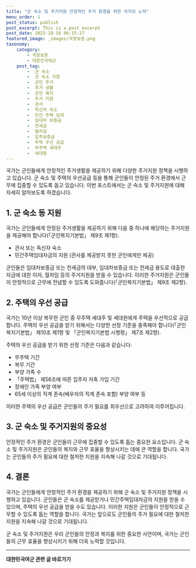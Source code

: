 ```yaml
---
title: "군 숙소 및 주거지원 안정적인 주거 환경을 위한 국가의 노력"
menu_order: 1
post_status: publish
post_excerpt: This is a post excerpt
post_date: 2023-10-18 06:15:27
featured_image: _images/국방보훈.png
taxonomy:
    category:
        - 국방보훈
        - 대한민국여군
    post_tag:
        -  군 숙소
        -  군 숙소 지원
        -  군인 주거
        -  주거 생활
        -  군인 복지
        -  주거 지원
        -  관사
        -  독신자 숙소
        -  민간 주택 임대
        -  임대차 보증금
        -  전세금
        -  월차임
        -  입주보증금
        -  주택 우선 공급
        -  무주택 세대주
        -  세대원
---
```




국가는 군인들에게 안정적인 주거생활을 제공하기 위해 다양한 주거지원 정책을 시행하고 있습니다. 군 숙소 및 주택의 우선공급 등을 통해 군인들이 안정된 주거 환경에서 근무에 집중할 수 있도록 돕고 있습니다. 이번 포스트에서는 군 숙소 및 주거지원에 대해 자세히 알아보도록 하겠습니다.

## 1. 군 숙소 등 지원

국가는 군인들에게 안정된 주거생활을 제공하기 위해 다음 중 하나에 해당하는 주거지원을 제공해야 합니다(「군인복지기본법」 제9조 제1항).

- 관사 또는 독신자 숙소
- 민간주택임대자금의 지원 (관사를 제공받지 못한 군인에게만 제공)

군인들은 임대차보증금 또는 전세금의 대부, 임대차보증금 또는 전세금 용도로 대출한 자금에 대한 이자, 월차임 등의 주거지원을 받을 수 있습니다. 이러한 주거지원은 군인들이 안정적으로 근무에 전념할 수 있도록 도와줍니다(「군인복지기본법」 제9조 제2항).

## 2. 주택의 우선 공급

국가는 10년 이상 복무한 군인 중 무주택 세대주 및 세대원에게 주택을 우선적으로 공급합니다. 주택의 우선 공급을 받기 위해서는 다양한 선정 기준을 충족해야 합니다(「군인복지기본법」 제10조 제1항 및 「군인복지기본법 시행령」 제7조 제2항).

주택의 우선 공급을 받기 위한 선정 기준은 다음과 같습니다:
- 무주택 기간
- 복무 기간
- 부양 가족 수
- 「주택법」 제56조에 따른 입주자 저축 가입 기간
- 장애인 가족 부양 여부
- 65세 이상의 직계 존속(배우자의 직계 존속 포함) 부양 여부 등

이러한 주택의 우선 공급은 군인들의 주거 필요를 최우선으로 고려하여 이루어집니다.

## 3. 군 숙소 및 주거지원의 중요성

안정적인 주거 환경은 군인들이 근무에 집중할 수 있도록 돕는 중요한 요소입니다. 군 숙소 및 주거지원은 군인들의 복지와 근무 효율을 향상시키는 데에 큰 역할을 합니다. 국가는 군인들의 주거 필요에 대한 철저한 지원을 지속해 나갈 것으로 기대됩니다.

## 4. 결론

국가는 군인들에게 안정적인 주거 환경을 제공하기 위해 군 숙소 및 주거지원 정책을 시행하고 있습니다. 군인들은 군 숙소를 제공받거나 민간주택임대자금의 지원을 받을 수 있으며, 주택의 우선 공급을 받을 수도 있습니다. 이러한 지원은 군인들이 안정적으로 근무할 수 있도록 돕는 역할을 합니다. 국가는 앞으로도 군인들의 주거 필요에 대한 철저한 지원을 지속해 나갈 것으로 기대됩니다.

군 숙소 및 주거지원은 우리 군인들의 안정과 복지를 위한 중요한 사안이며, 국가는 군인들의 근무 효율을 향상시키기 위해 더욱 노력할 것입니다.



<!-- wp:separator -->
<hr class="wp-block-separator has-alpha-channel-opacity"/>
<!-- /wp:separator -->

<!-- wp:group {"backgroundColor":"base","layout":{"type":"constrained"}} -->
<div class="wp-block-group has-base-background-color has-background"><!-- wp:paragraph {"align":"center","fontSize":"large"} -->
<p class="has-text-align-center has-large-font-size"><strong>대한민국여군 관련 글 바로가기</strong></p>
<!-- /wp:paragraph -->


<!-- wp:latest-posts
{"categories":[{"id":7224,"count":19,"description":"","link":"https://uknowlaw.com/category/%eb%8c%80%ed%95%9c%eb%af%bc%ea%b5%ad%ec%97%ac%ea%b5%b0/","name":"대한민국여군","slug":"대한민국여군","taxonomy":"category","parent":0,"meta":[],"_links":{"self":[{"href":"https://uknowlaw.com/wp-json/wp/v2/categories/7224"}],"collection":[{"href":"https://uknowlaw.com/wp-json/wp/v2/categories"}],"about":[{"href":"https://uknowlaw.com/wp-json/wp/v2/taxonomies/category"}],"wp:post_type":[{"href":"https://uknowlaw.com/wp-json/wp/v2/posts?categories=7224"}],"curies":[{"name":"wp","href":"https://api.w.org/{rel}","templated":true}]}}],"postsToShow":100,"excerptLength":28,"postLayout":"grid","columns":2,"featuredImageAlign":"left","featuredImageSizeSlug":"large","fontSize":"medium"} /--></div>
<!-- /wp:group -->